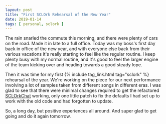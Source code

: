 ```yaml
---
layout: post
title: "First SCLOrk Rehearsal of the New Year"
date: 2019-01-14
tags: [ personal, sclork ]
---
```


The rain snarled the commute this morning, and there were plenty of cars on the
road. Made it in late to a full office. Today was my boss's first day back in
office of the new year, and with everyone else back from their various vacations
it's really starting to feel like the regular routine. I keep plenty busy with
my normal routine, and it's good to feel the larger engine of the team kicking
over and heading towards a good steady lope.

Then it was time for my first {% include tag_link.html tag="sclork" %} rehearsal
of the year. We're working on the piece for our next performance involving a lot
of samples taken from different songs in different eras. I was glad to see that
there were minimal changes required to get the refactored
[SCLOrkChat](https://github.com/lnihlen/SCLOrkChat) working, only one little
patch to fix the defaults I had set up to work with the old code and had
forgotten to update.

So, a long day, but positive experiences all around. And super glad to get going
and do it again tomorrow.

